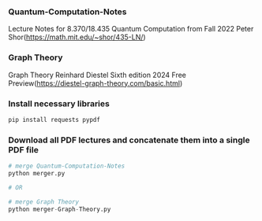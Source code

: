 ### Quantum-Computation-Notes
Lecture Notes for 8.370/18.435 Quantum Computation from Fall 2022 Peter Shor(https://math.mit.edu/~shor/435-LN/)

### Graph Theory
Graph Theory Reinhard Diestel Sixth edition 2024 Free Preview(https://diestel-graph-theory.com/basic.html)

### Install necessary libraries
```bash
pip install requests pypdf
```
### Download all PDF lectures and concatenate them into a single PDF file

```python
# merge Quantum-Computation-Notes
python merger.py

# OR

# merge Graph Theory
python merger-Graph-Theory.py
```




